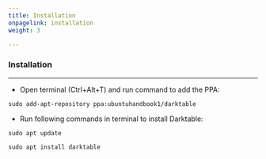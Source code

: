 ```yaml
---
title: Installation
onpagelink: installation
weight: 3

---
```


### **Installation**
------------

- Open terminal (Ctrl+Alt+T) and run command to add the PPA:
 
 ```
sudo add-apt-repository ppa:ubuntuhandbook1/darktable
```

- Run following commands in terminal to install Darktable:
 
 ```
sudo apt update
```

 ```
sudo apt install darktable
```
